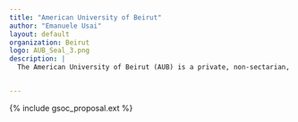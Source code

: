 ```yaml
---
title: "American University of Beirut"
author: "Emanuele Usai"
layout: default
organization: Beirut
logo: AUB_Seal_3.png
description: |
  The American University of Beirut (AUB) is a private, non-sectarian, and independent university chartered in New York with its campus in Beirut, Lebanon


---
```


{% include gsoc_proposal.ext %}
